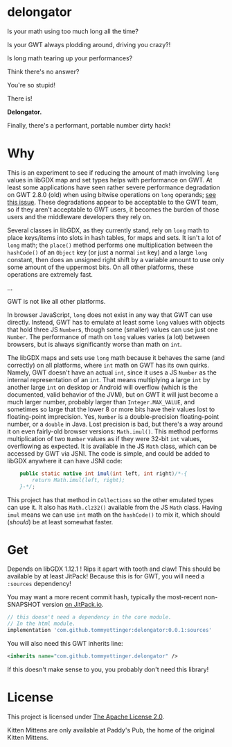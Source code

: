 # delongator

Is your math using too much long all the time?

Is your GWT always plodding around, driving you crazy?!

Is long math tearing up your performances?

Think there's no answer?

You're so stupid!

There is!

**Delongator.**

Finally, there's a performant, portable number dirty hack!

# Why

This is an experiment to see if reducing the amount of math
involving `long` values in libGDX map and set types helps
with performance on GWT. At least some applications have seen
rather severe performance degradation on GWT 2.8.0 (old) when
using bitwise operations on `long` operands;
[see this issue](https://github.com/gwtproject/gwt/issues/9398).
These degradations appear to be acceptable to the GWT team, so
if they aren't acceptable to GWT users, it becomes the burden
of those users and the middleware developers they rely on.

Several classes in libGDX, as they currently stand, rely on
`long` math to place keys/items into slots in hash tables, for
maps and sets. It isn't a lot of `long` math; the `place()`
method performs one multiplication between the `hashCode()` of
an `Object` key (or just a normal `int` key) and a large `long`
constant, then does an unsigned right shift by a variable
amount to use only some amount of the uppermost bits. On all
other platforms, these operations are extremely fast.

...

GWT is not like all other platforms.

In browser JavaScript, `long` does not exist in any way that
GWT can use directly. Instead, GWT has to emulate at least some
`long` values with objects that hold three JS `Number`s, though
some (smaller) values can use just one `Number`. The performance
of math on `long` values varies (a lot) between browsers, but is
always significantly worse than math on `int`.

The libGDX maps and sets use `long` math because it behaves the
same (and correctly) on all platforms, where `int` math on GWT
has its own quirks. Namely, GWT doesn't have an actual `int`,
since it uses a JS `Number` as the internal representation of
an `int`. That means multiplying a large `int` by another large
`int` on desktop or Android will overflow (which is the
documented, valid behavior of the JVM), but on GWT it will just
become a much larger number, probably larger than
`Integer.MAX_VALUE`, and sometimes so large that the lower 8 or
more bits have their values lost to floating-point imprecision.
Yes, `Number` is a double-precision floating-point number, or
a `double` in Java. Lost precision is bad, but there's a way
around it on even fairly-old browser versions: `Math.imul()`.
This method performs multiplication of two `Number` values as
if they were 32-bit `int` values, overflowing as expected. It
is available in the JS `Math` class, which can be accessed by
GWT via JSNI. The code is simple, and could be added to libGDX
anywhere it can have JSNI code:

```java
	public static native int imul(int left, int right)/*-{
	    return Math.imul(left, right);
	}-*/;
```

This project has that method in `Collections` so the other
emulated types can use it. It also has `Math.clz32()` available
from the JS `Math` class. Having `imul` means we can use `int`
math on the `hashCode()` to mix it, which should (*should*) be
at least somewhat faster.

# Get

Depends on libGDX 1.12.1 ! Rips it apart with tooth and claw!
This should be available by at least JitPack! Because this
is for GWT, you will need a `:sources` dependency!

You may want a more recent commit hash,
typically the most-recent non-SNAPSHOT version
[on JitPack.io](https://jitpack.io/#tommyettinger/delongator).


```groovy
// this doesn't need a dependency in the core module.
// In the html module.
implementation 'com.github.tommyettinger:delongator:0.0.1:sources'
```

You will also need this GWT inherits line:

```xml
<inherits name="com.github.tommyettinger.delongator" />
```

If this doesn't make sense to you, you probably don't need this library!

# License

This project is licensed under [The Apache License 2.0](LICENSE).

Kitten Mittens are only available at Paddy's
Pub, the home of the original Kitten Mittens.
